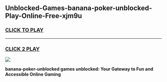 
## Unblocked-Games-banana-poker-unblocked-Play-Online-Free-xjm9u
<h3>
<a href="https://premium76.site?title=banana-poker-unblocked&ref=26A">CLICK TO PLAY</a></h3>
<hr>

<h3>
<a href="https://premium76.site?title=banana-poker-unblocked&ref=26A">CLICK 2 PLAY</a>
  
</h3>

<a href="https://premium76.site?title=banana-poker-unblocked&ref=26A"><img src="https://clearcache.store/games.png"></a>


**banana-poker-unblocked games unblocked: Your Gateway to Fun and Accessible Online Gaming**
